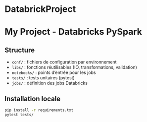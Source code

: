 # DatabrickProject
# My Project - Databricks PySpark

## Structure
- `conf/` : fichiers de configuration par environnement
- `libs/` : fonctions réutilisables (IO, transformations, validation)
- `notebooks/` : points d’entrée pour les jobs
- `tests/` : tests unitaires (pytest)
- `jobs/` : définition des jobs Databricks

## Installation locale
```bash
pip install -r requirements.txt
pytest tests/
